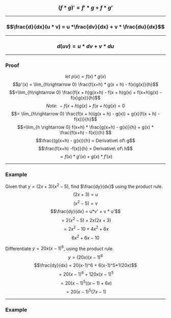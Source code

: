 ### $$(f * g)' = f'*g + f *g'$$
_____

### $$\frac{d}{dx}(u * v) = u *\frac{dv}{dx} + v * \frac{du}{dx}$$
____

### $$ d(uv) = u*dv + v * du$$
_______
### Proof
$$let\ p(x) = f(x) * g(x)$$
$$p'(x) = \lim_{h\rightarrow 0} \frac{f(x+h) * g(x + h) - f(x)g(x)}{h}$$
$$=\lim_{h\rightarrow 0} \frac{f(x + h)g(x+h) - f(x + h)g(x) + f(x+h)g(x) - f(x)g(x)}{h}$$
$$Note:\ -f(x + h)g(x) + f(x + h)g(x) = 0$$
$$= \lim_{h\rightarrow 0} \frac{f(x + h)(g(x + h) - g(x)) + g(x)(f(x + h) - f(x))}{h}$$
$$=\lim_{h \rightarrow 0} f(x+h) * \frac{g(x+h) - g(x)}{h} + g(x) * \frac{f(x+h) - f(x)}{h} $$
$$\frac{(g(x+h) - g(x)}{h} = Derivative\ of\ g$$
$$\frac{f(x+h) -f(x)}{h} = Derivative\ of\ h$$
$$= f(x) * g'(x) + g(x)*f'(x)$$
______
### Example
Given that $y = (2x+3)(x^2 - 5)$, find $\frac{dy}{dx}$ using the product rule.
$$(2x + 3) = u$$
$$(x^2 - 5) = v$$
$$\frac{dy}{dx} = u*v' + v * u'$$
$$ = 2(x^2-5) + 2x(2x+3)$$
$$= 2x^2 - 10 + 4x^2 + 6x$$
$$6x^2 + 6x - 10$$



Differentiate $y = 20x(x-1)^6$, using the product rule.
$$y = (20x)(x-1)^6$$
$$\frac{dy}{dx} = 20(x-1)^6 + 6(x-1)^5*1(20x)$$
$$= 20(x-1)^6 + 120x(x-1)^5$$
$$=20(x-1)^5((x-1) + 6x)$$
$$= 20(x-1)^5(7x - 1)$$
_____
### Example
